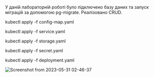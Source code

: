 У даній лабораторній роботі було підключено базу даних та запуск міграцій за допомогою pg-migrate. Реалізовано CRUD.

kubectl apply -f config-map.yaml

kubectl apply -f service.yaml

kubectl apply -f storage.yaml

kubectl apply -f secret.yaml

kubectl apply -f deployment.yaml


![Screenshot from 2023-05-31 02-46-37](https://github.com/darynaovcharenko/labsmicroservices/assets/87266279/ecf52852-cf77-4f42-bf59-1435f488ca9e)



